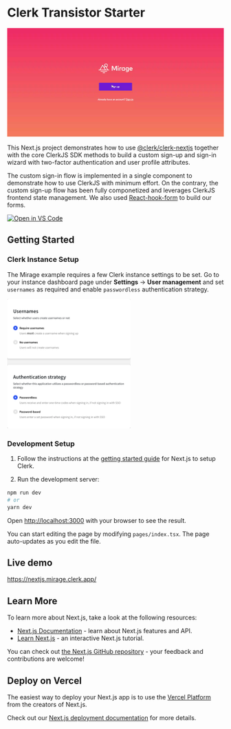 # Clerk Transistor Starter

![Preview](../../docs/mirage.gif)

This Next.js project demonstrates how to use [@clerk/clerk-nextjs](https://docs.clerk.dev/get-started/nextjs?utm_source=github&utm_medium=starters&utm_campaign=mirage) together with the core ClerkJS SDK methods to build a custom sign-up and sign-in wizard with two-factor authentication and user profile attributes.

The custom sign-in flow is implemented in a single component to demonstrate how to use ClerkJS with minimum effort. On the contrary, the custom sign-up flow has been fully componetized and leverages ClerkJS frontend state management. We also used [React-hook-form](https://react-hook-form.com) to build our forms.

[![Open in VS Code](https://open.vscode.dev/badges/open-in-vscode.svg)](https://open.vscode.dev/clerkinc/clerk-nextjs-examples)

## Getting Started

### Clerk Instance Setup

The Mirage example requires a few Clerk instance settings to be set. Go to your instance dashboard page under **Settings** → **User management** and set `usernames` as required and enable `passwordless` authentication strategy.

<img height="300px" src="../../docs/mirage-instance-settings.png" />

### Development Setup

1. Follow the instructions at the [getting started guide](https://docs.clerk.dev/get-started/nextjs?utm_source=github&utm_medium=starters&utm_campaign=mirage) for Next.js to setup Clerk.

2. Run the development server:

```bash
npm run dev
# or
yarn dev
```

Open [http://localhost:3000](http://localhost:3000) with your browser to see the result.

You can start editing the page by modifying `pages/index.tsx`. The page auto-updates as you edit the file.

## Live demo

https://nextjs.mirage.clerk.app/

## Learn More

To learn more about Next.js, take a look at the following resources:

- [Next.js Documentation](https://nextjs.org/docs) - learn about Next.js features and API.
- [Learn Next.js](https://nextjs.org/learn) - an interactive Next.js tutorial.

You can check out [the Next.js GitHub repository](https://github.com/vercel/next.js/) - your feedback and contributions are welcome!

## Deploy on Vercel

The easiest way to deploy your Next.js app is to use the [Vercel Platform](https://vercel.com/new?utm_medium=default-template&filter=next.js&utm_source=create-next-app&utm_campaign=create-next-app-readme) from the creators of Next.js.

Check out our [Next.js deployment documentation](https://nextjs.org/docs/deployment) for more details.
